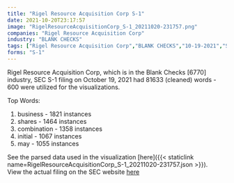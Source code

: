 ```yaml
---
title: "Rigel Resource Acquisition Corp S-1"
date: 2021-10-20T23:17:57
image: "RigelResourceAcquisitionCorp_S-1_20211020-231757.png"
companies: "Rigel Resource Acquisition Corp"
industry: "BLANK CHECKS"
tags: ["Rigel Resource Acquisition Corp","BLANK CHECKS","10-19-2021","S-1"]
forms: "S-1"
---
```

Rigel Resource Acquisition Corp, which is in the Blank Checks [6770] industry, SEC S-1 filing on October 19, 2021 had 81633 (cleaned) words - 600 were utilized for the visualizations.

Top Words:
1. business - 1821 instances
2. shares - 1464 instances
3. combination - 1358 instances
4. initial - 1067 instances
5. may - 1055 instances


See the parsed data used in the visualization [here]({{< staticlink name=RigelResourceAcquisitionCorp_S-1_20211020-231757.json >}}).  
View the actual filing on the SEC website [here](https://www.sec.gov/Archives/edgar/data/1860879/0001829126-21-012235.txt)